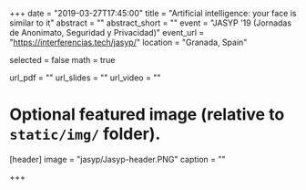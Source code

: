 +++
date = "2019-03-27T17:45:00"
title = "Artificial intelligence: your face is similar to it"
abstract = ""
abstract_short = ""
event = "JASYP '19 (Jornadas de Anonimato, Seguridad y Privacidad)"
event_url = "https://interferencias.tech/jasyp/"
location = "Granada, Spain"

selected = false
math = true

url_pdf = ""
url_slides = ""
url_video = ""

# Optional featured image (relative to `static/img/` folder).
[header]
image = "jasyp/Jasyp-header.PNG"
caption = ""

+++
